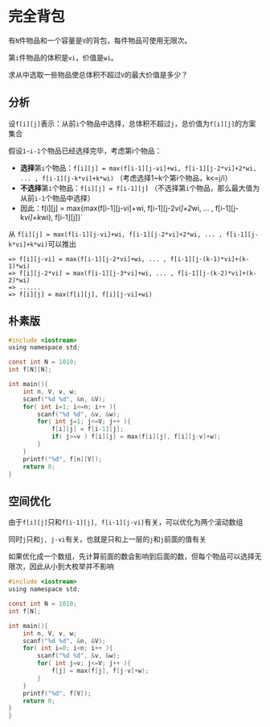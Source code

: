 # 完全背包

有`N`件物品和一个容量是`V`的背包，每件物品可使用无限次。

第`i`件物品的体积是`vi`，价值是`wi`。

求从中选取一些物品使总体积不超过`V`的最大价值是多少？

## 分析
设`f[i][j]`表示：从前`i`个物品中选择，总体积不超过`j`，总价值为`f[i][j]`的方案集合

假设`1~i-1`个物品已经选择完毕，考虑第i个物品：
- **选择**第`i`个物品：`f[i][j] = max(f[i-1][j-vi]+wi, f[i-1][j-2*vi]+2*wi, ... , f[i-1][j-k*vi]+k*wi)`  （考虑选择1~k个第i个物品，k<=j/i）
- **不选择**第`i`个物品：`f[i][j] = f[i-1][j]`     （不选择第`i`个物品，那么最大值为从前`i-1`个物品中选择）
- 因此：f[i][j] = max{max(f[i-1][j-vi]+wi, f[i-1][j-2*vi]+2*wi, ... , f[i-1][j-k*vi]+k*wi), f[i-1][j]}`

从 `f[i][j] = max(f[i-1][j-vi]+wi, f[i-1][j-2*vi]+2*wi, ... , f[i-1][j-k*vi]+k*wi)`可以推出

```
=> f[i][j-vi] = max(f[i-1][j-2*vi]+wi, ... , f[i-1][j-(k-1)*vi]+(k-1)*wi)
=> f[i][j-2*vi] = max(f[i-1][j-3*vi]+wi, ... , f[i-1][j-(k-2)*vi]+(k-2)*wi)
=> ......
=> f[i][j] = max(f[i][j], f[i][j-vi]+wi)
```

## 朴素版
```c
#include <iostream>
using namespace std;

const int N = 1010;
int f[N][N];

int main(){
    int n, V, v, w;
    scanf("%d %d", &n, &V);
    for( int i=1; i<=n; i++ ){
        scanf("%d %d", &v, &w);
        for( int j=1; j<=V; j++ ){
            f[i][j] = f[i-1][j];
            if( j>=v ) f[i][j] = max(f[i][j], f[i][j-v]+w);
        }
    }
    printf("%d", f[n][V]);
    return 0;
}
```

## 空间优化
由于`f[i][j]`只和`f[i-1][j], f[i-1][j-vi]`有关，可以优化为两个滚动数组

同时`j`只和`j, j-vi`有关，也就是只和上一层的`j`和`j`前面的值有关

如果优化成一个数组，先计算前面的数会影响到后面的数，但每个物品可以选择无限次，因此从小到大枚举并不影响
```c
#include <iostream>
using namespace std;

const int N = 1010;
int f[N];

int main(){
    int n, V, v, w;
    scanf("%d %d", &n, &V);
    for( int i=0; i<n; i++ ){
        scanf("%d %d", &v, &w);
        for( int j=v; j<=V; j++ ){
            f[j] = max(f[j], f[j-v]+w);
        }
    }
    printf("%d", f[V]);
    return 0;
}
}
```
